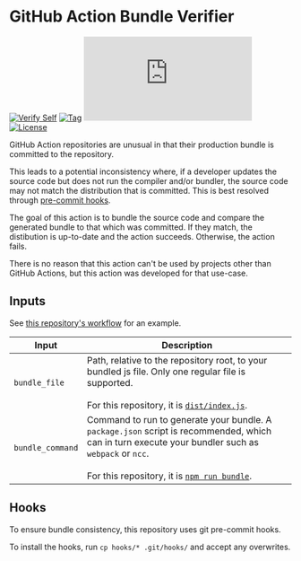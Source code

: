 # GitHub Action Bundle Verifier

[![Verify Self](https://github.com/tetchel/bundle-verifier/workflows/Verify%20Self/badge.svg)](https://github.com/tetchel/bundle-verifier/actions?query=workflow%3A%22Verify+Self%22)
[![Tag](https://img.shields.io/github/v/tag/tetchel/bundle-verifier)](https://github.com/tetchel/bundle-verifier/tags)
[![Bundle Size](https://img.shields.io/github/size/tetchel/bundle-verifier/dist/index.js)](./dist/)
[![License](https://img.shields.io/github/license/tetchel/bundle-verifier)](./LICENSE)

GitHub Action repositories are unusual in that their production bundle is committed to the repository.

This leads to a potential inconsistency where, if a developer updates the source code but does not run the compiler and/or bundler, the source code may not match the distribution that is committed. This is best resolved through [pre-commit hooks](#hooks).

The goal of this action is to bundle the source code and compare the generated bundle to that which was committed. If they match, the distibution is up-to-date and the action succeeds. Otherwise, the action fails.

There is no reason that this action can't be used by projects other than GitHub Actions, but this action was developed for that use-case.

## Inputs

See [this repository's workflow](./.github/workflows/verify-self.yml) for an example.

| Input | Description |
| ---   | --- |
| `bundle_file` | Path, relative to the repository root, to your bundled js file. Only one regular file is supported. <br><br>For this repository, it is [`dist/index.js`](./dist/index.js). |
| `bundle_command`| Command to run to generate your bundle. A `package.json` script is recommended, which can in turn execute your bundler such as `webpack` or `ncc`.<br><br>For this repository, it is [`npm run bundle`](./package.json#L8). |

## Hooks
To ensure bundle consistency, this repository uses git pre-commit hooks.

To install the hooks, run `cp hooks/* .git/hooks/` and accept any overwrites.

